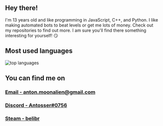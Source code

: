 ## Hey there!
I'm 13 years old and like programming in JavaScript, C++, and Python. I like making automated bots to beat levels or get me lots of money. Check out my repositories to find out more. I am sure you'll find there something interesting for yourself! :smirk:

<!--
## Stats
<img alt="stats" src="https://github-readme-stats.vercel.app/api?username=Antosser&show_icons=true&count_private=true&theme=radical">
-->

## Most used languages
<img alt="top languages" src="https://github-readme-stats.vercel.app/api/top-langs/?username=Antosser&theme=radical?exclude_repo=website">

## You can find me on
### <a href="mailto:anton.moonalien@gmail.com">Email - anton.moonalien@gmail.com</a>
### <a href="https://discord.com/users/598883942342328322">Discord - Antosser#0756</a>
### <a href="https://steamcommunity.com/id/belibr">Steam - belibr</a>
